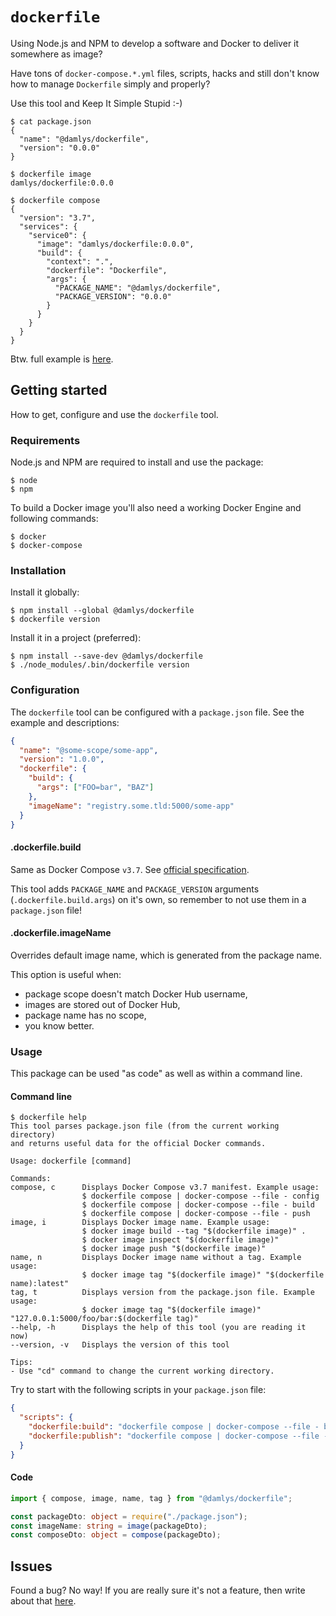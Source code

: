 # `dockerfile`

Using Node.js and NPM to develop a software and Docker
to deliver it somewhere as image?

Have tons of `docker-compose.*.yml` files, scripts,
hacks and still don't know how to manage `Dockerfile`
simply and properly?

Use this tool and Keep It Simple Stupid :-)

```console
$ cat package.json
{
  "name": "@damlys/dockerfile",
  "version": "0.0.0"
}

$ dockerfile image
damlys/dockerfile:0.0.0

$ dockerfile compose
{
  "version": "3.7",
  "services": {
    "service0": {
      "image": "damlys/dockerfile:0.0.0",
      "build": {
        "context": ".",
        "dockerfile": "Dockerfile",
        "args": {
          "PACKAGE_NAME": "@damlys/dockerfile",
          "PACKAGE_VERSION": "0.0.0"
        }
      }
    }
  }
}
```

Btw. full example is [here](https://github.com/damlys/dockerfile/tree/master/docs/example).

## Getting started

How to get, configure and use the `dockerfile` tool.

### Requirements

Node.js and NPM are required to install
and use the package:

```console
$ node
$ npm
```

To build a Docker image you'll also need a working
Docker Engine and following commands:

```console
$ docker
$ docker-compose
```

### Installation

Install it globally:

```console
$ npm install --global @damlys/dockerfile
$ dockerfile version
```

Install it in a project (preferred):

```console
$ npm install --save-dev @damlys/dockerfile
$ ./node_modules/.bin/dockerfile version
```

### Configuration

The `dockerfile` tool can be configured with
a `package.json` file. See the example
and descriptions:

```json
{
  "name": "@some-scope/some-app",
  "version": "1.0.0",
  "dockerfile": {
    "build": {
      "args": ["FOO=bar", "BAZ"]
    },
    "imageName": "registry.some.tld:5000/some-app"
  }
}
```

#### .dockerfile.build

Same as Docker Compose `v3.7`.
See [official specification](https://docs.docker.com/compose/compose-file/#build).

This tool adds `PACKAGE_NAME` and `PACKAGE_VERSION`
arguments (`.dockerfile.build.args`) on it's own,
so remember to not use them in a `package.json` file!

#### .dockerfile.imageName

Overrides default image name, which is generated from
the package name.

This option is useful when:

- package scope doesn't match Docker Hub username,
- images are stored out of Docker Hub,
- package name has no scope,
- you know better.

### Usage

This package can be used "as code" as well as within
a command line.

#### Command line

```console
$ dockerfile help
This tool parses package.json file (from the current working directory)
and returns useful data for the official Docker commands.

Usage: dockerfile [command]

Commands:
compose, c      Displays Docker Compose v3.7 manifest. Example usage:
                $ dockerfile compose | docker-compose --file - config
                $ dockerfile compose | docker-compose --file - build
                $ dockerfile compose | docker-compose --file - push
image, i        Displays Docker image name. Example usage:
                $ docker image build --tag "$(dockerfile image)" .
                $ docker image inspect "$(dockerfile image)"
                $ docker image push "$(dockerfile image)"
name, n         Displays Docker image name without a tag. Example usage:
                $ docker image tag "$(dockerfile image)" "$(dockerfile name):latest"
tag, t          Displays version from the package.json file. Example usage:
                $ docker image tag "$(dockerfile image)" "127.0.0.1:5000/foo/bar:$(dockerfile tag)"
--help, -h      Displays the help of this tool (you are reading it now)
--version, -v   Displays the version of this tool

Tips:
- Use "cd" command to change the current working directory.
```

Try to start with the following scripts
in your `package.json` file:

```json
{
  "scripts": {
    "dockerfile:build": "dockerfile compose | docker-compose --file - build",
    "dockerfile:publish": "dockerfile compose | docker-compose --file - push"
  }
}
```

#### Code

```typescript
import { compose, image, name, tag } from "@damlys/dockerfile";

const packageDto: object = require("./package.json");
const imageName: string = image(packageDto);
const composeDto: object = compose(packageDto);
```

## Issues

Found a bug? No way! If you are really sure
it's not a feature, then write about that
[here](https://github.com/damlys/dockerfile/issues).
